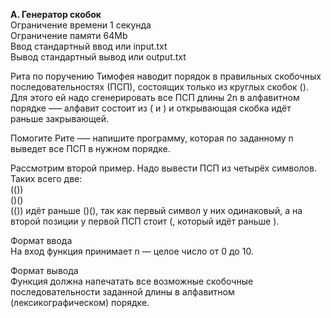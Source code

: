 **A. Генератор скобок**  
Ограничение времени 1 секунда  
Ограничение памяти	64Mb  
Ввод стандартный ввод или input.txt  
Вывод стандартный вывод или output.txt    

Рита по поручению Тимофея наводит порядок в правильных скобочных последовательностях (ПСП), состоящих только из круглых скобок (). Для этого ей надо сгенерировать все ПСП длины 2n в алфавитном порядке —– алфавит состоит из ( и ) и открывающая скобка идёт раньше закрывающей.  

Помогите Рите —– напишите программу, которая по заданному n выведет все ПСП в нужном порядке.  

Рассмотрим второй пример. Надо вывести ПСП из четырёх символов. Таких всего две:  
(())  
()()  
(()) идёт раньше ()(), так как первый символ у них одинаковый, а на второй позиции у первой ПСП стоит (, который идёт раньше ).  

Формат ввода  
На вход функция принимает n — целое число от 0 до 10.  

Формат вывода  
Функция должна напечатать все возможные скобочные последовательности заданной длины в алфавитном (лексикографическом) порядке.  